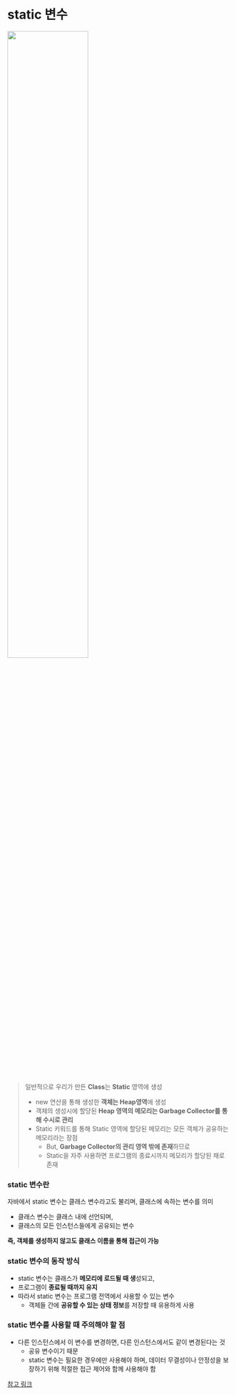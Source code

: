 # static 변수

<img src = https://user-images.githubusercontent.com/102847513/231183004-9593d236-f15b-4258-a944-68f3f28d3cde.png width = 60% height = 60% >

> 일반적으로 우리가 만든 **Class**는 **Static** 영역에 생성
> 
> - new 연산을 통해 생성한 **객체는 Heap영역**에 생성
> - 객체의 생성시에 할당된 **Heap 영역의 메모리는 Garbage Collector를 통해 수시로 관리**
> - Static 키워드를 통해 Static 영역에 할당된 메모리는 모든 객체가 공유하는 메모리라는 장점
>     - But, **Garbage Collector의 관리 영역 밖에 존재**하므로
>     - Static을 자주 사용하면 프로그램의 종료시까지 메모리가 할당된 채로 존재

### static 변수란

자바에서 static 변수는 클래스 변수라고도 불리며, 클래스에 속하는 변수를 의미

- 클래스 변수는 클래스 내에 선언되며,
- 클래스의 모든 인스턴스들에게 공유되는 변수

**즉, 객체를 생성하지 않고도 클래스 이름을 통해 접근이 가능**

### static 변수의 동작 방식

- static 변수는 클래스가 **메모리에 로드될 때 생**성되고,
- 프로그램이 **종료될 때까지 유지**
- 따라서 static 변수는 프로그램 전역에서 사용할 수 있는 변수
    - 객체들 간에 **공유할 수 있는 상태 정보**를 저장할 때 유용하게 사용

### static 변수를 사용할 때 주의해야 할 점

- 다른 인스턴스에서 이 변수를 변경하면, 다른 인스턴스에서도 같이 변경된다는 것
    - 공유 변수이기 때문
    - static 변수는 필요한 경우에만 사용해야 하며, 데이터 무결성이나 안정성을 보장하기 위해 적절한 접근 제어와 함께 사용해야 함

[참고 링크](https://mangkyu.tistory.com/47)